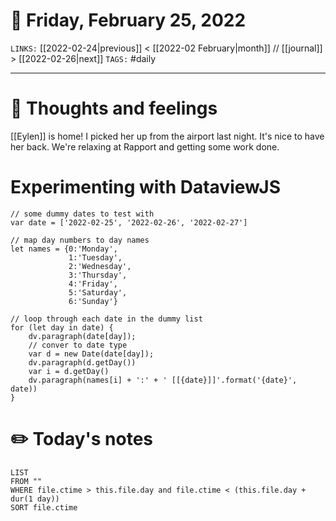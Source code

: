 # 📅 Friday, February 25, 2022
`LINKS:` [[2022-02-24|previous]] < [[2022-02 February|month]] // [[journal]] > [[2022-02-26|next]] 
`TAGS:` #daily

---
# 💭 Thoughts and feelings
[[Eylen]] is home! I picked her up from the airport last night. It's nice to have her back. We're relaxing at Rapport and getting some work done. 

# Experimenting with DataviewJS
```dataviewjs
// some dummy dates to test with
var date = ['2022-02-25', '2022-02-26', '2022-02-27']

// map day numbers to day names
let names = {0:'Monday',
			 1:'Tuesday',
			 2:'Wednesday',
			 3:'Thursday',
			 4:'Friday',
			 5:'Saturday',
			 6:'Sunday'}

// loop through each date in the dummy list
for (let day in date) {
	dv.paragraph(date[day]);
	// conver to date type
	var d = new Date(date[day]);
	dv.paragraph(d.getDay())
	var i = d.getDay()
	dv.paragraph(names[i] + ':' + ' [[{date}]]'.format('{date}', date))
}

```

# ✏️ Today's notes
```dataview
LIST 
FROM ""
WHERE file.ctime > this.file.day and file.ctime < (this.file.day + dur(1 day))
SORT file.ctime
```

